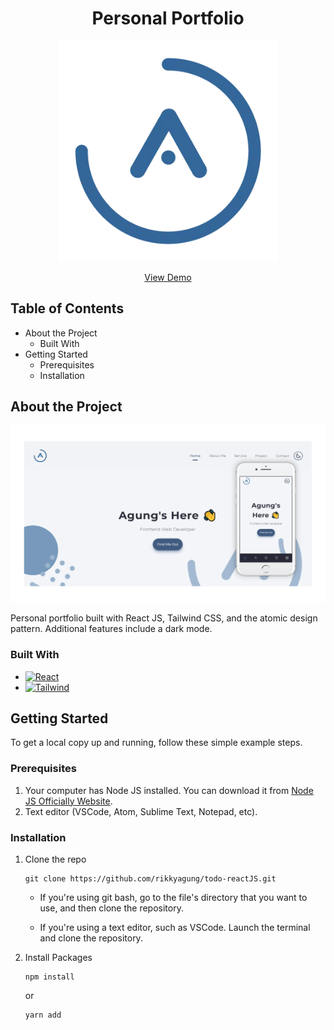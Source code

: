 <h1 align="center">Personal Portfolio</h1>
<p align="center">
   <a href="https://ran-agung.netlify.app/">
      <img src="/src/assets/image/logo.webp" alt="Logo" width="70%" height="70%">
   </a>
   <p align="center">
      <a href="https://ran-agung.netlify.app/">View Demo</a>
   </p>
</p>

## Table of Contents

-  About the Project
   -  Built With
-  Getting Started
   -  Prerequisites
   -  Installation

## About the Project

![preview-image.](/src/assets/image/PORTFOLIO-01.webp "Preview Image.")

Personal portfolio built with React JS, Tailwind CSS, and the atomic design pattern. Additional features include a dark mode.

### Built With

-  [![React][reactjs]][react-url]
-  [![Tailwind][tailwindcss]][tailwind-url]

<!-- MARKDOWN LINKS & IMAGES -->
<!-- https://www.markdownguide.org/basic-syntax/#reference-style-links -->

[reactjs]: https://img.shields.io/badge/React-20232A?style=for-the-badge&logo=react&logoColor=61DAFB
[react-url]: https://reactjs.org/
[tailwindcss]: https://img.shields.io/badge/Tailwind_CSS-38B2AC?style=for-the-badge&logo=tailwind-css&logoColor=white
[tailwind-url]: https://tailwindcss.com/

## Getting Started

To get a local copy up and running, follow these simple example steps.

### Prerequisites

1. Your computer has Node JS installed. You can download it from [Node JS Officially Website](https://nodejs.org/en/).
2. Text editor (VSCode, Atom, Sublime Text, Notepad, etc).

### Installation

1. Clone the repo

   ```
   git clone https://github.com/rikkyagung/todo-reactJS.git
   ```

   -  If you're using git bash, go to the file's directory that you want to use, and then clone the repository.

   -  If you're using a text editor, such as VSCode. Launch the terminal and clone the repository.

2. Install Packages

   ```
   npm install
   ```

   or

   ```
   yarn add
   ```
